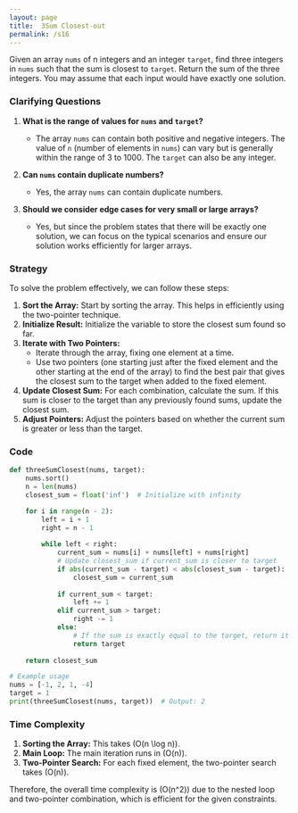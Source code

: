 ```yaml
---
layout: page
title:  3Sum Closest-out
permalink: /s16
---
```


Given an array `nums` of n integers and an integer `target`, find three integers in `nums` such that the sum is closest to `target`. Return the sum of the three integers. You may assume that each input would have exactly one solution.

### Clarifying Questions
1. **What is the range of values for `nums` and `target`?**
   - The array `nums` can contain both positive and negative integers. The value of `n` (number of elements in `nums`) can vary but is generally within the range of 3 to 1000. The `target` can also be any integer.

2. **Can `nums` contain duplicate numbers?**
   - Yes, the array `nums` can contain duplicate numbers.

3. **Should we consider edge cases for very small or large arrays?**
   - Yes, but since the problem states that there will be exactly one solution, we can focus on the typical scenarios and ensure our solution works efficiently for larger arrays.

### Strategy
To solve the problem effectively, we can follow these steps:

1. **Sort the Array:** Start by sorting the array. This helps in efficiently using the two-pointer technique.
2. **Initialize Result:** Initialize the variable to store the closest sum found so far.
3. **Iterate with Two Pointers:**
   - Iterate through the array, fixing one element at a time.
   - Use two pointers (one starting just after the fixed element and the other starting at the end of the array) to find the best pair that gives the closest sum to the target when added to the fixed element.
4. **Update Closest Sum:** For each combination, calculate the sum. If this sum is closer to the target than any previously found sums, update the closest sum.
5. **Adjust Pointers:** Adjust the pointers based on whether the current sum is greater or less than the target.

### Code

```python
def threeSumClosest(nums, target):
    nums.sort()
    n = len(nums)
    closest_sum = float('inf')  # Initialize with infinity

    for i in range(n - 2):
        left = i + 1
        right = n - 1
        
        while left < right:
            current_sum = nums[i] + nums[left] + nums[right]
            # Update closest_sum if current_sum is closer to target
            if abs(current_sum - target) < abs(closest_sum - target):
                closest_sum = current_sum
            
            if current_sum < target:
                left += 1
            elif current_sum > target:
                right -= 1
            else:
                # If the sum is exactly equal to the target, return it
                return target
    
    return closest_sum

# Example usage
nums = [-1, 2, 1, -4]
target = 1
print(threeSumClosest(nums, target))  # Output: 2
```

### Time Complexity

1. **Sorting the Array:** This takes \(O(n \log n)\).
2. **Main Loop:** The main iteration runs in \(O(n)\).
3. **Two-Pointer Search:** For each fixed element, the two-pointer search takes \(O(n)\).

Therefore, the overall time complexity is \(O(n^2)\) due to the nested loop and two-pointer combination, which is efficient for the given constraints.